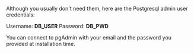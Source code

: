 Although you usually don't need them, here are the Postgresql admin user credentials:

Username: __DB_USER__
Password: __DB_PWD__

You can connect to pgAdmin with your email and the password you provided at installation time.
